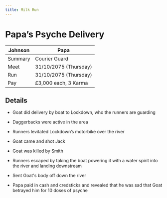 ```yaml
---
title: Milk Run
---
```


# Papa’s Psyche Delivery

| Johnson | Papa                  |
| ------- | --------------------- |
| Summary | Courier Guard         |
| Meet    | 31/10/2075 (Thursday) |
| Run     | 31/10/2075 (Thursday) |
| Pay     | £3,000 each, 3 Karma  |

## Details  

- Goat did delivery by boat to Lockdown, who the runners are guarding
- Daggerbacks were active in the area
- Runners levitated Lockdown’s motorbike over the river
- Goat came and shot Jack
- Goat was killed by Smith
- Runners escaped by taking the boat powering it with a water spirit into the river and landing downstream
- Sent Goat's body off down the river

- Papa paid in cash and credsticks and revealed that he was sad that Goat betrayed him for 10 doses of psyche
